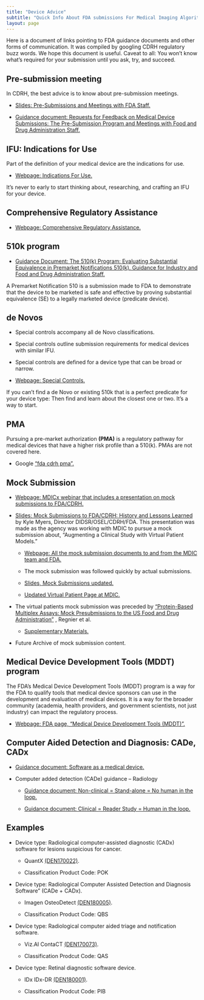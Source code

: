```yaml
---
title: "Device Advice"
subtitle: "Quick Info About FDA submissions For Medical Imaging Algorithms"
layout: page
---
```



Here is a document of links pointing to FDA guidance documents and other forms of communication. It was compiled by googling CDRH regulatory buzz words. We hope this document is useful. Caveat to all: You won’t know what’s required for your submission until you ask, try, and succeed.

## Pre-submission meeting

In CDRH, the best advice is to know about pre-submission meetings.

*  [Slides: Pre-Submissions and Meetings with FDA Staff.](https://www.fda.gov/media/93740/download)

*  [Guidance document: Requests for Feedback on Medical Device Submissions: The Pre-Submission Program and Meetings with Food and Drug Administration Staff.](https://www.fda.gov/regulatory-information/search-fda-guidance-documents/requests-feedback-and-meetings-medical-device-submissions-q-submission-program)


## IFU: Indications for Use

Part of the definition of your medical device are the indications for use.

*  [Webpage: Indications For Use.](https://www.fda.gov/regulatory-information/search-fda-guidance-documents/generalspecific-intended-use-guidance-industry)

It’s never to early to start thinking about, researching, and crafting an IFU for your device.

## Comprehensive Regulatory Assistance

*  [Webpage: Comprehensive Regulatory Assistance.](https://www.fda.gov/medical-devices/device-advice-comprehensive-regulatory-assistance)

## 510k program

* [Guidance Document: The 510(k) Program: Evaluating Substantial Equivalence in Premarket Notifications 510(k). Guidance for Industry and Food and Drug Administration Staff.](https://www.fda.gov/regulatory-information/search-fda-guidance-documents/510k-program-evaluating-substantial-equivalence-premarket-notifications-510k)

A Premarket Notification 510 is a submission made to FDA to demonstrate that the device to be marketed is safe and effective by proving substantial equivalence (SE) to a legally marketed device (predicate device).

## de Novos

*  Special controls accompany all de Novo classifications.

*  Special controls outline submission requirements for medical devices with similar IFU.

*  Special controls are defined for a device type that can be broad or narrow.

*  [Webpage: Special Controls.](https://www.fda.gov/medical-devices/overview-device-regulation/regulatory-controls#special)

If you can’t find a de Novo or existing 510k that is a perfect predicate for your device type: Then find and learn about the closest one or two. It’s a way to start.

## PMA

Pursuing a pre-market authorization **(PMA)** is a regulatory pathway for medical devices that have a higher risk profile than a 510(k). PMAs are not covered here.

*  Google [“fda cdrh pma”.](https://www.google.com/search?ei=j3meXPLPB4i2ggeXyLmoBA&q=fda+cdrh+pma&oq=fda+cdrh+pma&gs_l=psy-ab.3..0i22i30.324912.329012..330133...0.0..0.82.699.12......0....1..gws-wiz.......0i71j0i67j0i131j0j0i10i67.sJO-LkkaM)


## Mock Submission

*  [Webpage: MDICx webinar that includes a presentation on mock submissions to FDA/CDRH.](https://mdic.org/event/computational-modeling-simulation/)

*  [Slides: Mock Submissions to FDA/CDRH: History and Lessons Learned](https://mdic.org/wp-content/uploads/2014/05/CMS-Summit-Myers.pdf) by Kyle Myers, Director DIDSR/OSEL/CDRH/FDA. This presentation was made as the agency was working with MDIC to pursue a mock submission about, “Augmenting a Clinical Study with Virtual Patient Models.”

    *  [Webpage: All the mock submission documents to and from the MDIC team and FDA.](https://webcache.googleusercontent.com/search?q=cache:C2Ru6HlIKEAJ:https://mdic.org/project/virtual-patient-vp-model/+&cd=7&hl=en&ct=clnk&gl=us&client=firefox-b-1-d)

    *  The mock submission was followed quickly by actual submissions.

    *  [Slides, Mock Submissions updated.](./process-guides/pdfs-images/20190412-HTTMockSubmissions.pdf)

    *  [Updated Virtual Patient Page at MDIC.](https://mdic.org/project/virtual-patient-vp-model/)

*  The virtual patients mock submission was preceded by [“Protein-Based Multiplex Assays: Mock Presubmissions to the US Food and Drug Administration”](https://academic.oup.com/clinchem/article/56/2/165/5622492?login=true) , Regnier et al.

    *  [Supplementary Materials.](https://academic.oup.com/clinchem/issue/56/2?login=true)

*  Future Archive of mock submission content.

## Medical Device Development Tools (MDDT) program

The FDA’s Medical Device Development Tools (MDDT) program is a way for the FDA to qualify tools that medical device sponsors can use in the development and evaluation of medical devices. It is a way for the broader community (academia, health providers, and government scientists, not just industry) can impact the regulatory process.

*  [Webpage: FDA page, “Medical Device Development Tools (MDDT)”.](https://www.fda.gov/medical-devices/medical-device-development-tools-mddt)

## Computer Aided Detection and Diagnosis: CADe, CADx

*  [Guidance document: Software as a medical device.](https://www.fda.gov/regulatory-information/search-fda-guidance-documents/software-medical-device-samd-clinical-evaluation)

*  Computer added detection (CADe) guidance – Radiology

    *  [Guidance document: Non-clinical = Stand-alone = No human in the loop.](https://www.fda.gov/media/154994/download)

    *  [Guidance document: Clinical = Reader Study = Human in the loop.](https://www.fda.gov/media/77642/download)

## Examples

*  Device type: Radiological computer-assisted diagnostic (CADx) software for lesions suspicious for cancer.

    *  QuantX [(DEN170022)](https://www.accessdata.fda.gov/cdrh_docs/reviews/DEN170022.pdf).

    *  Classification Product Code: POK

*  Device type: Radiological Computer Assisted Detection and Diagnosis Software” (CADe + CADx).

    *  Imagen OsteoDetect [(DEN180005)](https://www.accessdata.fda.gov/cdrh_docs/pdf18/DEN180005.pdf).

    *  Classification Product Code: QBS

*  Device type: Radiological computer aided triage and notification software.

    *  Viz.AI ContaCT [(DEN170073)](https://www.accessdata.fda.gov/cdrh_docs/reviews/DEN170073.pdf).

    *  Classification Prodcut Code: QAS
    
*  Device type: Retinal diagnostic software device.

    *  IDx IDx-DR [(DEN180001)](https://www.accessdata.fda.gov/cdrh_docs/reviews/DEN180001.pdf).

    *  Classification Prodcut Code: PIB